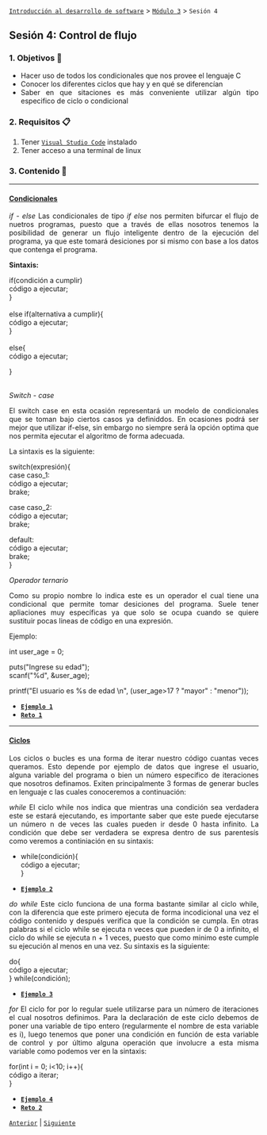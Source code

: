 [`Introducción al desarrollo de software`](../../README.md) > [`Módulo 3`](../README.md) > `Sesión 4` 

## Sesión 4: Control de flujo

<div style="text-align: justify;">

### 1. Objetivos :dart:

 - Hacer uso de todos los condicionales que nos provee el lenguaje C
 - Conocer los diferentes ciclos que hay y en qué se diferencían
 - Saber en que sitaciones es más conveniente utilizar algún tipo especifico de ciclo o condicional

 ### 2. Requisitos :clipboard:

1. Tener [`Visual Studio Code`](https://code.visualstudio.com/) instalado 
2. Tener acceso a una terminal de linux

### 3. Contenido :blue_book:

 ---

 #### <ins> Condicionales</ins>

*if - else*
Las condicionales de tipo _if else_ nos permiten bifurcar el flujo de nuetros programas, puesto que a través de ellas nosotros tenemos la posibilidad de generar un flujo inteligente dentro de la ejecución del programa, ya que este tomará desiciones por si mismo con base a los datos que contenga el programa.

__Sintaxis:__ <br>

if(condición a cumplir)<br>
    código a ejecutar;<br>
}<br>
<br>
else if(alternativa a cumplir){<br>
    código a ejecutar;<br>
}<br>
<br>
else{<br>
    código a ejecutar; <br>

} <br>
<br>

*Switch - case*

El switch case en esta ocasión representará un modelo de condicionales que se toman bajo ciertos casos ya definiddos. En ocasiones podrá ser mejor que utilizar if-else, sin embargo no siempre será la opción optima que nos permita ejecutar el algoritmo de forma adecuada.

La sintaxis es la siguiente: <br>

switch(expresión){ <br>
case caso_1:<br>
    código a ejecutar;<br>
    brake;<br>

case caso_2:<br>
    código a ejecutar;<br>
    brake;<br>

default:<br>
    código a ejecutar;<br>
    brake;<br>
}


*Operador ternario*

Como su propio nombre lo indica este es un operador el cual tiene una condicional que permite tomar desiciones del programa. Suele tener apliaciones muy específicas ya que solo se ocupa cuando se quiere sustituir pocas lineas de código en una expresión.

Ejemplo: <br>

int user_age = 0; <br>

puts("Ingrese su edad");<br>
scanf("%d", &user_age);<br>

printf("El usuario es %s de edad \n", (user_age>17 ? "mayor" : "menor"));<br>

- [**`Ejemplo 1`**](Code/condicionales.c)
- [**`Reto 1`**](Reto-01/README.md)

--- 

#### <ins> Ciclos </ins>
Los ciclos o bucles es una forma de iterar nuestro código cuantas veces queramos. Esto depende por ejemplo de datos que ingrese el usuario, alguna variable del programa o bien un número especifico de iteraciones que nosotros definamos. Exiten principalmente 3 formas de generar bucles en lenguaje c las cuales conoceremos a continuación:

*while*
El ciclo while nos indica que mientras una condición sea verdadera este se estará ejecutando, es importante saber que este puede ejecutarse un número n de veces las cuales pueden ir desde 0 hasta infinito. La condición que debe ser verdadera se expresa dentro de sus parentesís como veremos a continiación en su sintaxis: <br>

- while(condición){ <br>
    código a ejecutar; <br>
}<br>

- [**`Ejemplo 2`**](Code/while.c)

*do while*
Este ciclo funciona de una forma bastante similar al ciclo while, con la diferencia que este primero ejecuta de forma incodicional una vez el código contenido y después verifica que la condición se cumpla. En otras palabras si el ciclo while se ejecuta n veces que pueden ir de 0 a infinito, el ciclo do while se ejecuta n + 1 veces, puesto que como minimo este cumple su ejecución al menos en una vez. Su sintaxis es la siguiente:

do{<br>
    código a ejecutar;<br>
} while(condición);<br>

- [**`Ejemplo 3`**](Code/dowhile.c)

*for*
El ciclo for por lo regular suele utilizarse para un número de iteraciones el cual nosotros definimos. Para la declaración de este ciclo debemos de poner una variable de tipo entero (regularmente el nombre de esta variable es i), luego tenemos que poner una condición en función de esta variable de control y por último alguna operación que involucre a esta misma variable como podemos ver en la sintaxis: <br>

for(int i = 0; i<10; i++){<br>
    código a iterar;<br>
}<br>

- [**`Ejemplo 4`**](Code/for.c)
- [**`Reto 2`**](Reto-02/README.md)

 [`Anterior`](../README.md) | [`Siguiente`](../Sesion-05/README.md)

 </div>